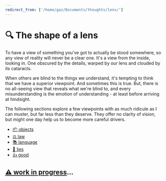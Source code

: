 ```yaml
---
redirect_from: ['/home/gaz/Documents/thoughts/lens/']
---
```

# 🔍 The shape of a lens

To have a view of something you've got to actually be stood somewhere, so any
view of reality will never be a clear one. It's a view from the inside, looking
in. One obscured by the details, warped by our lens and clouded by its
cataracts.

When others are blind to the things we understand, it's tempting to think that
we have a superior viewpoint. And sometimes this is true. But, there is no
all-seeing view that reveals what we're blind to, and every misunderstanding is
the emotion of understanding - at least before arriving at hindsight.

The following sections explore a few viewpoints with as much ridicule as I can
muster, but far less than they deserve. They offer no clarity of vision, but
might one day help us to become more careful drivers.

* [📦 objects](obj)
* [⚖️ law](law)
* [📚 language](words)
* [🐍 lies](truth)
* [👍 good](goods)

## [⚠️ work in progress](wip)...

